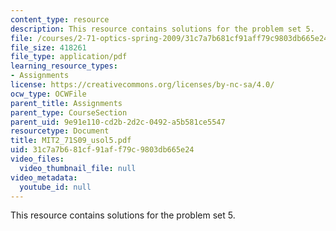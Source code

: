 ```yaml
---
content_type: resource
description: This resource contains solutions for the problem set 5.
file: /courses/2-71-optics-spring-2009/31c7a7b681cf91aff79c9803db665e24_MIT2_71S09_usol5.pdf
file_size: 418261
file_type: application/pdf
learning_resource_types:
- Assignments
license: https://creativecommons.org/licenses/by-nc-sa/4.0/
ocw_type: OCWFile
parent_title: Assignments
parent_type: CourseSection
parent_uid: 9e91e110-cd2b-2d2c-0492-a5b581ce5547
resourcetype: Document
title: MIT2_71S09_usol5.pdf
uid: 31c7a7b6-81cf-91af-f79c-9803db665e24
video_files:
  video_thumbnail_file: null
video_metadata:
  youtube_id: null
---
```

This resource contains solutions for the problem set 5.